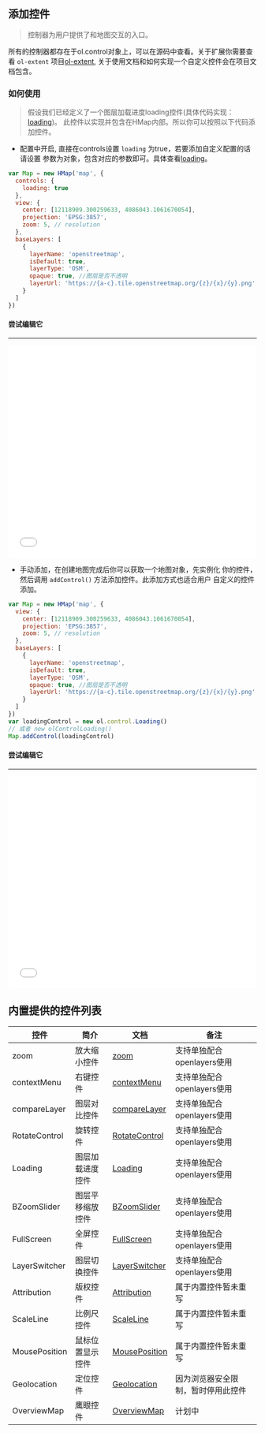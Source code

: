 ## 添加控件

> 控制器为用户提供了和地图交互的入口。

所有的控制器都存在于ol.control对象上，可以在源码中查看。关于扩展你需要查看
``ol-extent`` 项目[ol-extent](https://github.com/sakitam-fdd/ol-extent), 
关于使用文档和如何实现一个自定义控件会在项目文档包含。

### 如何使用

> 假设我们已经定义了一个图层加载进度loading控件(具体代码实现：[loading](https://github.com/sakitam-fdd/ol-extent/blob/master/src/control/Loading.js))。
  此控件以实现并包含在HMap内部。所以你可以按照以下代码添加控件。
  
* 配置中开启, 直接在controls设置 ``loading`` 为true，若要添加自定义配置的话请设置
  参数为对象，包含对应的参数即可。具体查看[loading](api/control/loading.md)。

```javascript
var Map = new HMap('map', {
  controls: {
    loading: true
  },
  view: {
    center: [12118909.300259633, 4086043.1061670054],
    projection: 'EPSG:3857',
    zoom: 5, // resolution
  },
  baseLayers: [
    {
      layerName: 'openstreetmap',
      isDefault: true,
      layerType: 'OSM',
      opaque: true, //图层是否不透明
      layerUrl: 'https://{a-c}.tile.openstreetmap.org/{z}/{x}/{y}.png'
    }
  ]
})
```

#### 尝试编辑它
---
<iframe width="100%" height="430" src="//jsfiddle.net/sakitamfdd/pjz8cuxw/embedded/result,html,js/?bodyColor=fff" allowfullscreen="allowfullscreen" frameborder="0"></iframe>

* 手动添加，在创建地图完成后你可以获取一个地图对象，先实例化
  你的控件，然后调用 ``addControl()`` 方法添加控件。此添加方式也适合用户
  自定义的控件添加。
  
```javascript
var Map = new HMap('map', {
  view: {
    center: [12118909.300259633, 4086043.1061670054],
    projection: 'EPSG:3857',
    zoom: 5, // resolution
  },
  baseLayers: [
    {
      layerName: 'openstreetmap',
      isDefault: true,
      layerType: 'OSM',
      opaque: true, //图层是否不透明
      layerUrl: 'https://{a-c}.tile.openstreetmap.org/{z}/{x}/{y}.png'
    }
  ]
})
var loadingControl = new ol.control.Loading()
// 或者 new olControlLoading()
Map.addControl(loadingControl)
```

#### 尝试编辑它
---
<iframe width="100%" height="430" src="//jsfiddle.net/sakitamfdd/pjz8cuxw/embedded/result,html,js/?bodyColor=fff" allowfullscreen="allowfullscreen" frameborder="0"></iframe>

## 内置提供的控件列表

| 控件 | 简介 | 文档 | 备注 |
| --- | --- | --- | --- |
| zoom | 放大缩小控件 | [zoom](api/control/zoom.md) | 支持单独配合openlayers使用 |
| contextMenu | 右键控件 | [contextMenu](api/control/contextMenu.md) | 支持单独配合openlayers使用 |
| compareLayer | 图层对比控件 | [compareLayer](api/control/compareLayer.md) | 支持单独配合openlayers使用 |
| RotateControl | 旋转控件 | [RotateControl](api/control/rotateControl.md) | 支持单独配合openlayers使用 |
| Loading | 图层加载进度控件 | [Loading](api/control/loading.md) | 支持单独配合openlayers使用 |
| BZoomSlider | 图层平移缩放控件 | [BZoomSlider](api/control/bZoomSlider.md) | 支持单独配合openlayers使用 |
| FullScreen | 全屏控件 | [FullScreen](api/control/fullScreen.md) | 支持单独配合openlayers使用 |
| LayerSwitcher | 图层切换控件 | [LayerSwitcher](api/control/layerSwitcher.md) | 支持单独配合openlayers使用 |
| Attribution | 版权控件 | [Attribution](api/control/attribution.md) | 属于内置控件暂未重写 |
| ScaleLine | 比例尺控件 | [ScaleLine](api/control/scaleLine.md) | 属于内置控件暂未重写 |
| MousePosition | 鼠标位置显示控件 | [MousePosition](api/control/mousePosition.md) | 属于内置控件暂未重写 |
| Geolocation | 定位控件 | [Geolocation](api/control/geolocation.md) | 因为浏览器安全限制，暂时停用此控件 |
| OverviewMap | 鹰眼控件 | [OverviewMap](api/control/overviewMap.md) | 计划中 |
